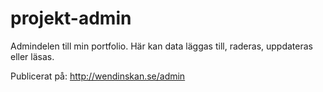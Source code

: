 # projekt-admin
Admindelen till min portfolio. Här kan data läggas till, raderas, uppdateras eller läsas.

Publicerat på:
http://wendinskan.se/admin
